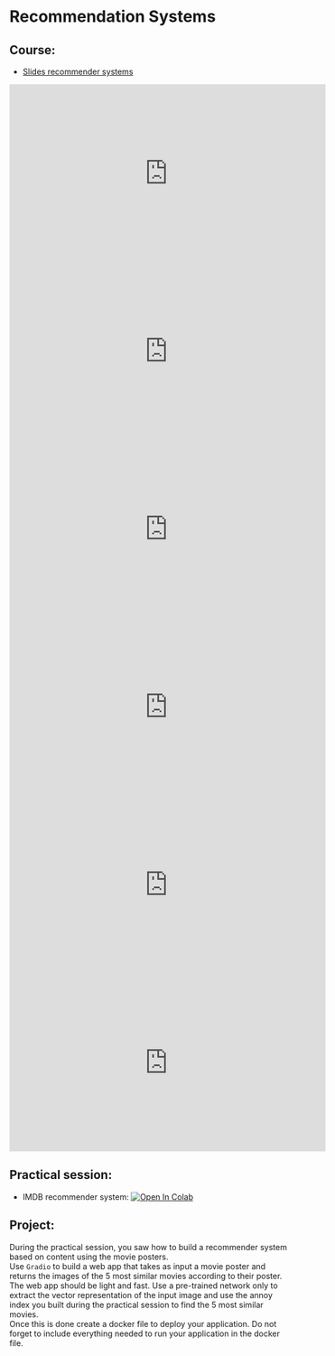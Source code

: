 # Recommendation Systems

## Course:

*   [Slides recommender systems](https://docs.google.com/presentation/d/1xUMmOn3vUXv8YgPmvTeXMLXDcSyOB9Sa8lLL2N2AXqk/edit?usp=sharing)  


<iframe width="560" height="315" src="https://www.youtube.com/embed/5TYgk0jZApc?si=NXGtORCgbxbQLJkj" title="YouTube video player" frameborder="0" allow="accelerometer; autoplay; clipboard-write; encrypted-media; gyroscope; picture-in-picture; web-share" allowfullscreen></iframe>

<iframe width="560" height="315" src="https://www.youtube.com/embed/Z5Vyx5AMnns?si=3Y7KOsqaoCSQRRjP" title="YouTube video player" frameborder="0" allow="accelerometer; autoplay; clipboard-write; encrypted-media; gyroscope; picture-in-picture; web-share" allowfullscreen></iframe>

<iframe width="560" height="315" src="https://www.youtube.com/embed/Hs-wURnnEwg?si=pqol8S2JlmY-lnrF" title="YouTube video player" frameborder="0" allow="accelerometer; autoplay; clipboard-write; encrypted-media; gyroscope; picture-in-picture; web-share" allowfullscreen></iframe>

<iframe width="560" height="315" src="https://www.youtube.com/embed/ztMvKeSOye8?si=k75YUUHzW7bpsAq-" title="YouTube video player" frameborder="0" allow="accelerometer; autoplay; clipboard-write; encrypted-media; gyroscope; picture-in-picture; web-share" allowfullscreen></iframe>

<iframe width="560" height="315" src="https://www.youtube.com/embed/eZHGfpP-FKQ?si=rTxfohLS737b1Bxq" title="YouTube video player" frameborder="0" allow="accelerometer; autoplay; clipboard-write; encrypted-media; gyroscope; picture-in-picture; web-share" allowfullscreen></iframe>

<iframe width="560" height="315" src="https://www.youtube.com/embed/fiSHiAKxuNo?si=wfZVN3ZT75reBP_U" title="YouTube video player" frameborder="0" allow="accelerometer; autoplay; clipboard-write; encrypted-media; gyroscope; picture-in-picture; web-share" allowfullscreen></iframe>

## Practical session:
*   IMDB recommender system: [![Open In Colab](https://colab.research.google.com/assets/colab-badge.svg)](https://colab.research.google.com/github/DavidBert/AIF2024/blob/main/rec_sys/recommender_systems/INSA_Reco.ipynb)

<!-- *   Solution: [![Open In Colab](https://colab.research.google.com/assets/colab-badge.svg)](https://colab.research.google.com/github/DavidBert/AIF2024/blob/solutions/rec_sys/recommender_systems/INSA_Reco_solution.ipynb) -->

## Project:

During the practical session, you saw how to build a recommender system based on content using the movie posters.  
Use `Gradio` to build a web app that takes as input a movie poster and returns the images of the 5 most similar movies according to their poster.  
The web app should be light and fast. Use a pre-trained network only to extract the vector representation of the input image and use the annoy index you built during the practical session to find the 5 most similar movies.    
Once this is done create a docker file to deploy your application.  Do not forget to include everything needed to run your application in the docker file.

